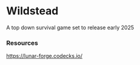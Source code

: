 # Wildstead

A top down survival game set to release early 2025


### Resources
https://lunar-forge.codecks.io/
